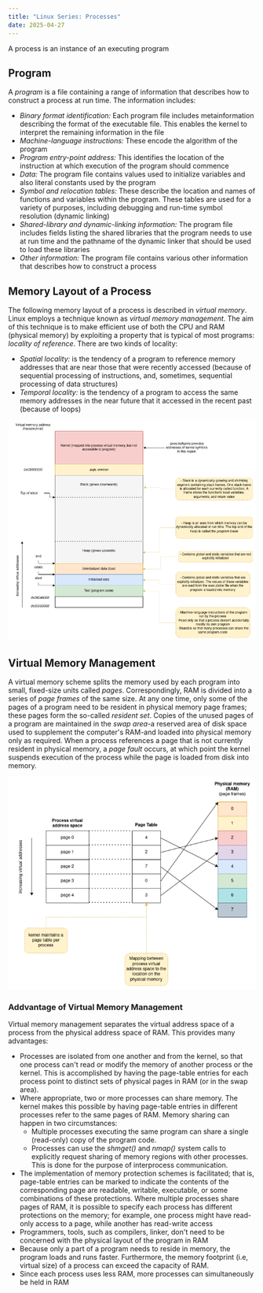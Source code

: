 ```yaml
---
title: "Linux Series: Processes"
date: 2025-04-27
---
```


A process is an instance of an executing program

## Program

A _program_ is a file containing a range of information that describes how to construct a process
at run time. The information includes:

- _Binary format identification:_ Each program file includes metainformation describing the format
of the executable file. This enables the kernel to interpret the remaining information in the file
- _Machine-language instructions:_ These encode the algorithm of the program 
- _Program entry-point address:_ This identifies the location of the instruction at which execution
of the program should commence
- _Data:_ The program file contains values used to initialize variables and also literal constants
used by the program
- _Symbol and relocation tables:_ These describe the location and names of functions and variables
within the program. These tables are used for a variety of purposes, including debugging and run-time
symbol resolution (dynamic linking)
- _Shared-library and dynamic-linking information:_ The program file includes fields listing the
shared libraries that the program needs to use at run time and the pathname of the dynamic linker
that should  be used to load these libraries
- _Other information:_ The program file contains various other information that describes how to
construct a process

## Memory Layout of a Process

The following memory layout of a process is described in _virtual memory_. Linux employs a technique
known as _virtual memory management_. The aim of this technique is to make efficient use of both the
CPU and RAM (physical memory) by exploiting a property that is typical of most programs: _locality of reference_.
There are two kinds of locality:

- _Spatial locality:_ is the tendency of a program to reference memory addresses that are near those
that were recently accessed (because of sequential processing of instructions, and, sometimes,
sequential processing of data structures) 
- _Temporal locality:_ is the tendency of a program to access the same memory addresses in the near
future that it accessed in the recent past (because of loops)

![Memory Layout of Process](https://raw.githubusercontent.com/da0p/GithubPage/main/docs/assets/memory_layout_of_process.drawio.png)

## Virtual Memory Management

A virtual memory scheme splits the memory used by each program into small, fixed-size units called _pages_. 
Correspondingly, RAM is divided into a series of _page frames_ of the same size. At any one time,
only some of the pages of a program need to be resident in physical memory page frames; these pages
form the so-called _resident set_. Copies of the unused pages of a program are maintained in the
_swap area_-a reserved area of disk space used to supplement the computer's RAM-and loaded into
physical memory only as required. When a process references a page that is not currently resident in
physical memory, a _page fault_ occurs, at which point the kernel suspends execution of the process
while the page is loaded from disk into memory.

![Virtual Memory Management](https://raw.githubusercontent.com/da0p/GithubPage/main/docs/assets/virtual_memory_overview.drawio.png)

### Addvantage of Virtual Memory Management

Virtual memory management separates the virtual address space of a process from the physical address
space of RAM. This provides many advantages:

- Processes are isolated from one another and from the kernel, so that one process can't read or
modify the memory of another process or the kernel. This is accomplished by having the page-table
entries for each process point to distinct sets of physical pages in RAM (or in the swap area).
- Where appropriate, two or more processes can share memory. The kernel makes this possible by
having page-table entries in different processes refer to the same pages of RAM. Memory sharing can
happen in two circumstances:
  - Multiple processes executing the same program can share a single (read-only) copy of the
    program code.
  - Processes can use the _shmget()_ and _nmap()_ system calls to explicitly request sharing of
    memory regions with other processes. This is done for the purpose of interprocess communication.
- The implementation of memory protection schemes is facilitated; that is, page-table entries can be
marked to indicate the contents of the corresponding page are readable, writable, executable, or
some combinations of these protections. Where multiple processes share pages of RAM, it is possible
to specify each process has different protections on the memory; for example, one process might
have read-only access to a page, while another has read-write access
- Programmers, tools, such as compilers, linker, don't need to be concerned with the physical layout
of the program in RAM
- Because only a part of a program needs to reside in memory, the program loads and runs faster.
Furthermore, the memory footprint (i.e, virtual size) of a process can exceed the capacity of RAM.
- Since each process uses less RAM, more processes can simultaneously be held in RAM